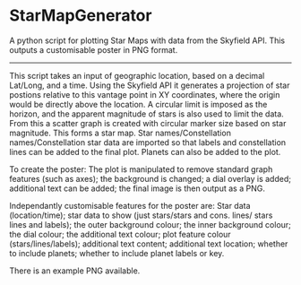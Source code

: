 # StarMapGenerator

A python script for plotting Star Maps with data from the Skyfield API. This outputs a customisable poster in PNG format.

----
This script takes an input of geographic location, based on a decimal Lat/Long, and a time. 
Using the Skyfield API it generates a projection of star postions relative to this vantage point in XY coordinates, where the origin would be directly above the location.
A circular limit is imposed as the horizon, and the apparent magnitude of stars is also used to limit the data.
From this a scatter graph is created with circular marker size based on star magnitude. This forms a star map.
Star names/Constellation names/Constellation star data are imported so that labels and constellation lines can be added to the final plot.
Planets can also be added to the plot.

To create the poster:
The plot is manipulated to remove standard graph features (such as axes);
the background is changed;
a dial overlay is added;
additional text can be added;
the final image is then output as a PNG.

Independantly customisable features for the poster are:
Star data (location/time);
star data to show (just stars/stars and cons. lines/ stars lines and labels);
the outer background colour;
the inner background colour;
the dial colour;
the additional text colour;
plot feature colour (stars/lines/labels);
additional text content;
additional text location;
whether to include planets;
whether to include planet labels or key.

There is an example PNG available.
